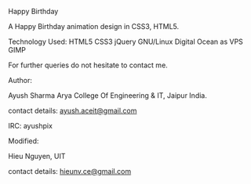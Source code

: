 Happy Birthday

A Happy Birthday animation design in CSS3, HTML5.

Technology Used: HTML5 CSS3 jQuery  GNU/Linux Digital Ocean as VPS GIMP

For further queries do not hesitate to contact me.

Author:

Ayush Sharma Arya College Of Engineering & IT, Jaipur India.

contact details: ayush.aceit@gmail.com

IRC: ayushpix

Modified:

Hieu Nguyen, UIT

contact details: hieunv.ce@gmail.com
